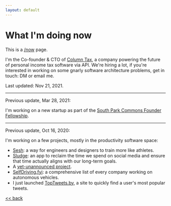 ```yaml
---
layout: default
---
```


# What I'm doing now

This is a [/now](https://nownownow.com/about) page.

I'm the Co-founder & CTO of [Column Tax](https://www.columntax.com/), a company
powering the future of personal income tax software via API. We're hiring a lot,
if you're interested in working on some gnarly software architecture problems,
get in touch: DM or email me.

Last updated: Nov 21, 2021.

---

Previous update, Mar 28, 2021:

I'm working on a new startup as part of the [South Park Commons Founder Fellowship](https://medium.com/south-park-commons/announcing-the-spc-founder-fellowship-88e8f4c2ba9c).

---

Previous update, Oct 16, 2020:

I'm working on a few projects, mostly in the productivity software space:

* [Sesh](http://getsesh.io): a way for engineers and designers to train more like athletes.
* [Sludge](http://www.sludge.life): an app to reclaim the time we spend on social media and ensure that time
  actually aligns with our long-term goals.
* A [yet-unannounced project](https://lifedom.io).
* [SelfDriving.fyi](https://selfdriving.fyi/): a comprehensive list of every company working on autonomous vehicles.
* I just launched [TopTweets.by](https://toptweets.by/), a site to quickly find a user's most popular tweets.

[<< back](/)

